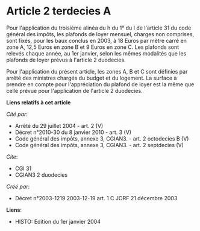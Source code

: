 # Article 2 terdecies A

Pour l'application du troisième alinéa du h du 1° du I de l'article 31 du code général des impôts, les plafonds de loyer
mensuel, charges non comprises, sont fixés, pour les baux conclus en 2003, à 18 Euros par mètre carré en zone A, 12,5 Euros
en zone B et 9 Euros en zone C. Les plafonds sont relevés chaque année, au 1er janvier, selon les mêmes modalités que les
plafonds de loyer prévus à l'article 2 duodecies.

Pour l'application du présent article, les zones A, B et C sont définies par arrêté des ministres chargés du budget et du
logement. La surface à prendre en compte pour l'appréciation du plafond de loyer est la même que celle prévue pour
l'application de l'article 2 duodecies.

**Liens relatifs à cet article**

_Cité par_:

  - Arrêté du 29 juillet 2004 - art. 2 (V)
  - Décret n°2010-30 du 8 janvier 2010 - art. 3 (V)
  - Code général des impôts, annexe 3, CGIAN3. - art. 2 octodecies B (V)
  - Code général des impôts, annexe 3, CGIAN3. - art. 2 septdecies (V)

_Cite_:

  - CGI 31
  - CGIAN3 2 duodecies

_Créé par_:

  - Décret n°2003-1219 2003-12-19 art. 1 C JORF 21 décembre 2003

**Liens**:

  - HISTO: Edition du 1er janvier 2004
